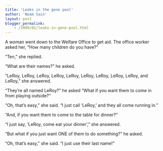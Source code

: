 ```yaml
---
title: 'Leaks in the gene pool'
author: 'Noam Sain'
layout: post
blogger_permalink:
    - /2009/01/leaks-in-gene-pool.html
---
```


A woman went down to the Welfare Office to get aid. The office worker asked her, “How many children do you have?”

“Ten,” she replied.

“What are their names?” he asked.

“LeRoy, LeRoy, LeRoy, LeRoy, LeRoy, LeRoy, LeRoy, LeRoy, LeRoy, and LeRoy,” she answered.

“They’re all named LeRoy?” he asked “What if you want them to come in from playing outside?”

“Oh, that’s easy,” she said. “I just call ‘LeRoy,’ and they all come running in.”

“And, if you want them to come to the table for dinner?”

“I just say, ‘LeRoy, come eat your dinner’,” she answered.

“But what if you just want ONE of them to do something?” he asked.

“Oh, that’s easy,” she said. “I just use their last name!”